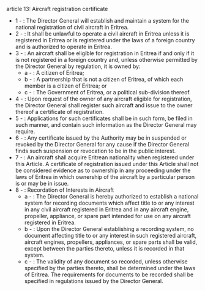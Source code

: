 article 13: Aircraft registration certificate 

<ul>
			<li>1 - : The Director General will establish and maintain a system for the national registration of civil aircraft in Eritrea. <ul>
			</ul></li>			<li>2 - : It shall be unlawful to operate a civil aircraft in Eritrea unless it is registered in Eritrea or is registered under the laws of a foreign country and is authorized to operate in Eritrea. <ul>
			</ul></li>			<li>3 - : An aircraft shall be eligible for registration in Eritrea if and only if it is not registered in a foreign country and, unless otherwise permitted by the Director General by regulation, it is owned by: <ul>
						<li>a - : A citizen of Eritrea; <ul>
						</ul></li>						<li>b - : A partnership that is not a citizen of Eritrea, of which each member is a citizen of Eritrea; or <ul>
						</ul></li>						<li>c - : The Government of Eritrea, or a political sub-division thereof. <ul>
						</ul></li>			</ul></li>			<li>4 - : Upon request of the owner of any aircraft eligible for registration, the Director General shall register such aircraft and issue to the owner thereof a certificate of registration. <ul>
			</ul></li>			<li>5 - : Applications for such certificates shall be in such form, be filed in such manner, and contain such information as the Director General may require. <ul>
			</ul></li>			<li>6 - : Any certificate issued by the Authority may be in suspended or revoked by the Director General for any cause if the Director General finds such suspension or revocation to be in the public interest. <ul>
			</ul></li>			<li>7 - : An aircraft shall acquire Eritrean nationality when registered under this Article. A certificate of registration issued under this Article shall not be considered evidence as to ownership in any proceeding under the laws of Eritrea in which ownership of the aircraft by a particular person is or may be in issue. <ul>
			</ul></li>			<li>8 - : Recordation of Interests in Aircraft <ul>
						<li>a - : The Director General is hereby authorized to establish a national system for recording documents which affect title to or any interest in any civil aircraft registered in Eritrea and in any aircraft engine, propeller, appliance, or spare part intended for use on any aircraft registered in Eritrea. <ul>
						</ul></li>						<li>b - : Upon the Director General establishing a recording system, no document affecting title to or any interest in such registered aircraft, aircraft engines, propellers, appliances, or spare parts shall be valid, except between the parties thereto, unless it is recorded in that system. <ul>
						</ul></li>						<li>c - : The validity of any document so recorded, unless otherwise specified by the parties thereto, shall be determined under the laws of Eritrea. The requirements for documents to be recorded shall be specified in regulations issued by the Director General.<ul>
						</ul></li>			</ul></li></ul>